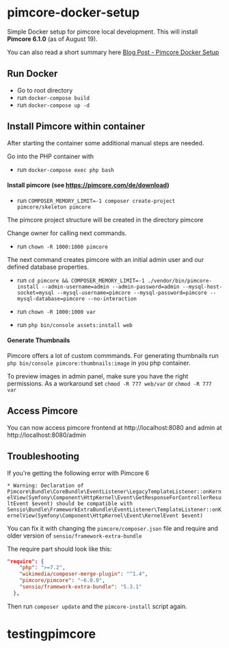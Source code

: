 # pimcore-docker-setup
Simple Docker setup for pimcore local development. This will install **Pimcore 6.1.0** (as of August 19).

You can also read a short summary here <a href="https://blog.stefaniedrost.com/schnelles-pimcore-setup-mit-docker/" target="_blank">Blog Post - Pimcore Docker Setup</a>


## Run Docker
* Go to root directory
* run `docker-compose build`
* run `docker-compose up -d`

## Install Pimcore within container
After starting the container some additional manual steps are needed.

Go into the PHP container with
* run `docker-compose exec php bash`

#### Install pimcore (see https://pimcore.com/de/download)
* run `COMPOSER_MEMORY_LIMIT=-1 composer create-project pimcore/skeleton pimcore`

The pimcore project structure will be created in the directory pimcore

Change owner for calling next commands.

* run `chown -R 1000:1000 pimcore`

The next command creates pimcore with an initial admin user and our defined database properties.

* run `cd pimcore && COMPOSER_MEMORY_LIMIT=-1 ./vendor/bin/pimcore-install
--admin-username=admin --admin-password=admin --mysql-host-socket=mysql
--mysql-username=pimcore --mysql-password=pimcore --mysql-database=pimcore --no-interaction`


* run `chown -R 1000:1000 var`
* run `php bin/console assets:install web`


#### Generate Thumbnails

Pimcore offers a lot of custom commmands. For generating thumbnails run
`php bin/console pimcore:thumbnails:image` in you php container.

To preview images in admin panel, make sure you have the right permissions. 
As a workaround set `chmod -R 777 web/var` or `chmod -R 777 var`

## Access Pimcore 
You can now access pimcore frontend at http://localhost:8080 and admin at http://localhost:8080/admin

## Troubleshooting

If you're getting the following error with Pimcore 6

```* Warning: Declaration of Pimcore\Bundle\CoreBundle\EventListener\LegacyTemplateListener::onKernelView(Symfony\Component\HttpKernel\Event\GetResponseForControllerResultEvent $event) should be compatible with Sensio\Bundle\FrameworkExtraBundle\EventListener\TemplateListener::onKernelView(Symfony\Component\HttpKernel\Event\KernelEvent $event)```

You can fix it with changing the `pimcore/composer.json` file and require and older version of `sensio/framework-extra-bundle`

The require part should look like this:

```json
"require": {
    "php": ">=7.2",
    "wikimedia/composer-merge-plugin": "^1.4",
    "pimcore/pimcore": "~6.0.0",
    "sensio/framework-extra-bundle": "5.3.1"
  },

```

Then run `composer update` and the `pimcore-install` script again. 
# testingpimcore

